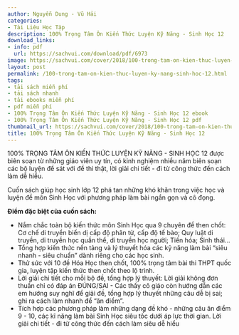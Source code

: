 ```yaml
---
author: Nguyễn Dung - Vũ Hải
categories:
- Tài Liệu Học Tập
description: 100% Trọng Tâm Ôn Kiến Thức Luyện Kỹ Năng - Sinh Học 12
download_links:
- info: pdf
  url: https://sachvui.com/download/pdf/6973
image: https://sachvui.com/cover/2018/100-trong-tam-on-kien-thuc-luyen-ky-nang-sinh-hoc-12.jpg
layout: post
permalink: /100-trong-tam-on-kien-thuc-luyen-ky-nang-sinh-hoc-12.html
tags:
- tải sách miễn phí
- tải sách nhanh
- tải ebooks miễn phí
- pdf miễn phí
- 100% Trọng Tâm Ôn Kiến Thức Luyện Kỹ Năng - Sinh Học 12 ebook
- 100% Trọng Tâm Ôn Kiến Thức Luyện Kỹ Năng - Sinh Học 12 pdf
thumbnail_url: https://sachvui.com/cover/2018/100-trong-tam-on-kien-thuc-luyen-ky-nang-sinh-hoc-12.jpg
title: 100% Trọng Tâm Ôn Kiến Thức Luyện Kỹ Năng - Sinh Học 12
---
```


 <div class="item-desc text-justify"> <p>100% TRỌNG TÂM ÔN KIẾN THỨC LUYỆN KỸ NĂNG - SINH HỌC 12 được biên soạn từ những giáo viên uy tín, có kinh nghiệm nhiều năm biên soạn các bộ luyện đề sát với đề thi thật, lời giải chi tiết - đi từ công thức đến cách làm dễ hiểu.</p><p>Cuốn sách giúp học sinh lớp 12 phá tan những khó khăn trong việc học và luyện đề môn Sinh Học với phương pháp làm bài ngắn gọn và cô đọng.</p><p><strong>Điểm đặc biệt của cuốn sách:</strong></p><ul><li>Nắm chắc toàn bộ kiến thức môn Sinh Học qua 9 chuyên đề then chốt: Cơ chế di truyền biến dị cấp độ phân tử, cấp độ tế bào; Quy luật di truyền, di truyền học quần thể, di truyền học người; Tiến hóa; Sinh thái...</li><li>Tổng hợp kiến thức nền tảng và lý thuyết hóa các kỹ năng làm bài “siêu nhanh - siêu chuẩn” dành riêng cho các học sinh.</li><li>Thử sức với 10 đề Hóa Học then chốt, 100% trọng tâm bài thi THPT quốc gia, luyện tập kiến thức then chốt theo lộ trình.</li><li>Lời giải chi tiết cho mỗi bộ đề, tổng hợp lý thuyết: Lời giải không đơn thuần chỉ có đáp án ĐÚNG/SAI - Các thầy cô giáo còn hướng dẫn các em hướng suy nghĩ để giải đề, tổng hợp lý thuyết những câu dễ bị sai; ghi ra cách làm nhanh để “ăn điểm”.</li><li>Tích hợp các phương pháp làm những dạng đề khó - những câu ăn điểm 9 - 10, các kĩ năng làm bài Sinh Học siêu tốc dưới áp lực thời gian. Lời giải chi tiết - đi từ công thức đến cách làm siêu dễ hiểu</li></ul> </div>